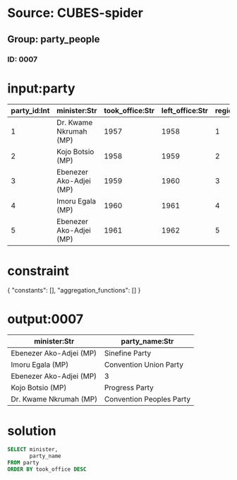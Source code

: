 # Source: CUBES-spider
## Group: party_people
### ID: 0007

# input:party

| party_id:Int | minister:Str | took_office:Str | left_office:Str | region_id:Int | party_name:Str |
|---|---|---|---|---|---|
| 1 | Dr. Kwame Nkrumah (MP) | 1957 | 1958 | 1 | Convention Peoples Party |
| 2 | Kojo Botsio (MP) | 1958 | 1959 | 2 | Progress Party |
| 3 | Ebenezer Ako-Adjei (MP) | 1959 | 1960 | 3 | 3 |
| 4 | Imoru Egala (MP) | 1960 | 1961 | 4 | Convention Union Party |
| 5 | Ebenezer Ako-Adjei (MP) | 1961 | 1962 | 5 | Sinefine Party |

# constraint

{
  "constants": [],
  "aggregation_functions": []
}

# output:0007

| minister:Str | party_name:Str |
|---|---|
| Ebenezer Ako-Adjei (MP) | Sinefine Party |
| Imoru Egala (MP) | Convention Union Party |
| Ebenezer Ako-Adjei (MP) | 3 |
| Kojo Botsio (MP) | Progress Party |
| Dr. Kwame Nkrumah (MP) | Convention Peoples Party |

# solution

```sql
SELECT minister,
       party_name
FROM party
ORDER BY took_office DESC
```
